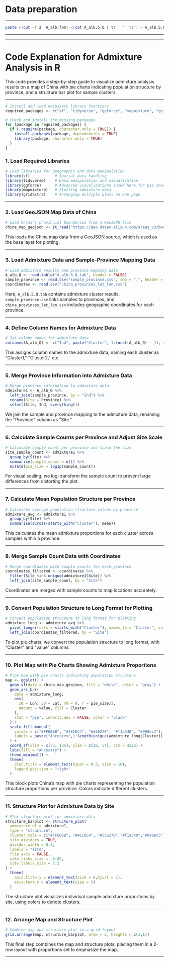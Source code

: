 
# Data preparation
---
```bash
paste <(cut -f 2  A_alb.fam) <(cat A_alb.5.Q | tr ' ' '\t') > A_alb.5.Q.tab
```
---
---

# Code Explanation for Admixture Analysis in R

This code provides a step-by-step guide to visualize admixture analysis results on a map of China with pie charts indicating population structure by province, and a structure bar plot for sample clusters.

---

```r
# Install and load necessary library functions
required_packages <- c("sf", "tidyverse", "ggforce", "mapmixture", "gridExtra")

# Check and install the missing packages
for (package in required_packages) {
  if (!require(package, character.only = TRUE)) {
    install.packages(package, dependencies = TRUE)
    library(package, character.only = TRUE)
  }
}
```

### 1. Load Required Libraries

```r
# Load libraries for geographic and data manipulation
library(sf)           # Spatial data handling
library(tidyverse)    # Data manipulation and visualization
library(ggforce)      # Advanced visualizations (used here for pie charts)
library(mapmixture)   # Plotting admixture data
library(gridExtra)    # Arranging multiple plots on one page
```

---

### 2. Load GeoJSON Map Data of China

```r
# Load China's provincial boundaries from a GeoJSON file
china_map_geojson <- st_read("https://geo.datav.aliyun.com/areas_v3/bound/100000_full.json")
```

This loads the China map data from a GeoJSON source, which is used as the base layer for plotting.

---

### 3. Load Admixture Data and Sample-Province Mapping Data

```r
# Load admixture results and province mapping data
A_alb_Q <- read.table("A_alb.5.Q.tab", header = FALSE)
sample_province <- read.csv("sample_province.csv", sep = ",", header = TRUE)
coordinates <- read.csv("china_provinces_lat_lon.csv")
```

Here, `A_alb.5.Q.tab` contains admixture cluster results, `sample_province.csv` links samples to provinces, and `china_provinces_lat_lon.csv` includes geographic coordinates for each province.

---

### 4. Define Column Names for Admixture Data

```r
# Set column names for admixture data
colnames(A_alb_Q) <- c("Ind", paste("Cluster", 1:(ncol(A_alb_Q) - 1), sep = ""))
```

This assigns column names to the admixture data, naming each cluster as "Cluster1," "Cluster2," etc.

---

### 5. Merge Province Information into Admixture Data

```r
# Merge province information to admixture data
admixture1 <- A_alb_Q %>%
  left_join(sample_province, by = "Ind") %>%
  rename(Site = Province) %>%
  select(Site, Ind, everything())
```

We join the sample and province mapping to the admixture data, renaming the "Province" column as "Site."

---

### 6. Calculate Sample Counts per Province and Adjust Size Scale

```r
# Calculate sample count per province and scale the size
site_sample_count <- admixture1 %>%
  group_by(Site) %>%
  summarise(sample_count = n()) %>%
  mutate(pie_size = log1p(sample_count))
```

For visual scaling, we log-transform the sample count to prevent large differences from distorting the plot.

---

### 7. Calculate Mean Population Structure per Province

```r
# Calculate average population structure values by province
admixture_avg <- admixture1 %>%
  group_by(Site) %>%
  summarise(across(starts_with("Cluster"), mean))
```

This calculates the mean admixture proportions for each cluster across samples within a province.

---

### 8. Merge Sample Count Data with Coordinates

```r
# Merge coordinates with sample counts for each province
coordinates_filtered <- coordinates %>%
  filter(Site %in% unique(admixture1$Site)) %>%
  left_join(site_sample_count, by = "Site")
```

Coordinates are merged with sample counts to map locations accurately.

---

### 9. Convert Population Structure to Long Format for Plotting

```r
# Convert population structure to long format for plotting
admixture_long <- admixture_avg %>%
  pivot_longer(cols = starts_with("Cluster"), names_to = "Cluster", values_to = "value") %>%
  left_join(coordinates_filtered, by = "Site")
```

To plot pie charts, we convert the population structure to long format, with "Cluster" and "value" columns.

---

### 10. Plot Map with Pie Charts Showing Admixture Proportions

```r
# Plot map with pie charts indicating population structure
map <- ggplot() +
  geom_sf(data = china_map_geojson, fill = "white", color = "gray") +  # Map of China
  geom_arc_bar(
    data = admixture_long,
    aes(
      x0 = Lon, y0 = Lat, r0 = 0, r = pie_size/2,
      amount = value, fill = Cluster
    ),
    stat = "pie", inherit.aes = FALSE, color = "black"
  ) +
  scale_fill_manual(
    values = c("#FF6B6B", "#4ECDC4", "#556270", "#f1a340", "#998ec3"),
    labels = paste("Ancestry",1:length(unique(admixture_long$Cluster)),sep = "")
  ) +
  coord_sf(xlim = c(73, 135), ylim = c(18, 54), crs = 4326) +
  labs(fill = "Ancestry") +
  theme_minimal() +
  theme(
    plot.title = element_text(hjust = 0.5, size = 16),
    legend.position = "right"
  )
```

This block plots China’s map with pie charts representing the population structure proportions per province. Colors indicate different clusters.

---

### 11. Structure Plot for Admixture Data by Site

```r
# Plot structure plot for admixture data
structure_barplot <- structure_plot(
  admixture_df = admixture1,
  type = "structure",
  cluster_cols = c("#FF6B6B", "#4ECDC4", "#556270","#f1a340","#998ec3"),
  site_dividers = TRUE,
  divider_width = 0.4,
  labels = "site",
  flip_axis = FALSE,
  site_ticks_size = -0.05,
  site_labels_size = 2.2
) +
  theme(
    axis.title.y = element_text(size = 8,hjust = 1),
    axis.text.y = element_text(size = 5)
  )
```

The structure plot visualizes individual sample admixture proportions by site, using colors to denote clusters.

---

### 12. Arrange Map and Structure Plot

```r
# Combine map and structure plot in a grid layout
grid.arrange(map, structure_barplot, nrow = 2, heights = c(3,1))
```

This final step combines the map and structure plots, placing them in a 2-row layout with proportions set to emphasize the map.

--- 
